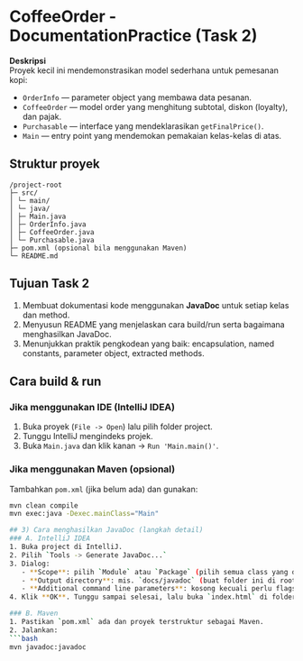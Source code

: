 # CoffeeOrder - DocumentationPractice (Task 2)

**Deskripsi**  
Proyek kecil ini mendemonstrasikan model sederhana untuk pemesanan kopi:
- `OrderInfo` — parameter object yang membawa data pesanan.
- `CoffeeOrder` — model order yang menghitung subtotal, diskon (loyalty), dan pajak.
- `Purchasable` — interface yang mendeklarasikan `getFinalPrice()`.
- `Main` — entry point yang mendemokan pemakaian kelas-kelas di atas.

## Struktur proyek

```
/project-root
├─ src/
│ └─ main/
│ └─ java/
│ ├─ Main.java
│ ├─ OrderInfo.java
│ ├─ CoffeeOrder.java
│ └─ Purchasable.java
├─ pom.xml (opsional bila menggunakan Maven)
└─ README.md
```

## Tujuan Task 2
1. Membuat dokumentasi kode menggunakan **JavaDoc** untuk setiap kelas dan method.  
2. Menyusun README yang menjelaskan cara build/run serta bagaimana menghasilkan JavaDoc.  
3. Menunjukkan praktik pengkodean yang baik: encapsulation, named constants, parameter object, extracted methods.

## Cara build & run
### Jika menggunakan IDE (IntelliJ IDEA)
1. Buka proyek (`File -> Open`) lalu pilih folder project.
2. Tunggu IntelliJ mengindeks projek.
3. Buka `Main.java` dan klik kanan -> `Run 'Main.main()'`.

### Jika menggunakan Maven (opsional)
Tambahkan `pom.xml` (jika belum ada) dan gunakan:
```bash
mvn clean compile
mvn exec:java -Dexec.mainClass="Main"

## 3) Cara menghasilkan JavaDoc (langkah detail)
### A. IntelliJ IDEA
1. Buka project di IntelliJ.
2. Pilih `Tools -> Generate JavaDoc...`
3. Dialog:
   - **Scope**: pilih `Module` atau `Package` (pilih semua class yang diinginkan).  
   - **Output directory**: mis. `docs/javadoc` (buat folder ini di root kalau perlu).  
   - **Additional command line parameters**: kosong kecuali perlu flags khusus.
4. Klik **OK**. Tunggu sampai selesai, lalu buka `index.html` di folder output untuk melihat hasil.

### B. Maven
1. Pastikan `pom.xml` ada dan proyek terstruktur sebagai Maven.
2. Jalankan:
```bash
mvn javadoc:javadoc
